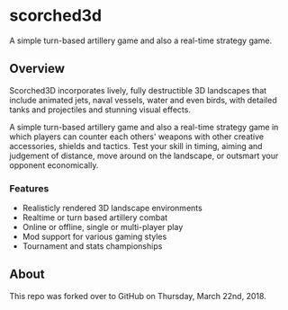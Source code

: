 # scorched3d
A simple turn-based artillery game and also a real-time strategy game.

## Overview

Scorched3D incorporates lively, fully destructible 3D landscapes that include animated jets, naval vessels, water and even birds, with detailed tanks and projectiles and stunning visual effects.

A simple turn-based artillery game and also a real-time strategy game in which players can counter each others' weapons with other creative accessories, shields and tactics. Test your skill in timing, aiming and judgement of distance, move around on the landscape, or outsmart your opponent economically.

### Features

  * Realisticly rendered 3D landscape environments
  * Realtime or turn based artillery combat
  * Online or offline, single or multi-player play
  * Mod support for various gaming styles
  * Tournament and stats championships

## About

This repo was forked over to GitHub on Thursday, March 22nd, 2018.
